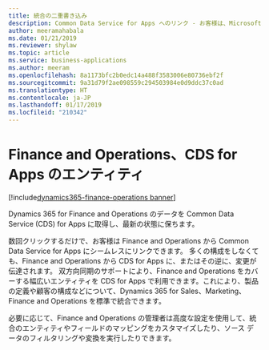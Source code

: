 ```yaml
---
title: 統合の二重書き込み
description: Common Data Service for Apps へのリンク - お客様は、Microsoft の複数のビジネス アプリケーションを導入し、それらが同じ言語を使用してシームレスに連携できることを期待しているはずです。
author: meeramahabala
ms.date: 01/21/2019
ms.reviewer: shylaw
ms.topic: article
ms.service: business-applications
ms.author: meeram
ms.openlocfilehash: 8a1173bfc2b0edc14a488f3583006e80736ebf2f
ms.sourcegitcommit: 9a31d79f2ae098559c294503984e0d9ddc37c0ad
ms.translationtype: HT
ms.contentlocale: ja-JP
ms.lasthandoff: 01/17/2019
ms.locfileid: "210342"
---
```

# <a name="finance-and-operations-entities-in-cds-for-apps"></a>Finance and Operations、CDS for Apps のエンティティ
[!include[dynamics365-finance-operations banner](../includes/dynamics365-finance-operations.md)]



Dynamics 365 for Finance and Operations のデータを Common Data Service (CDS) for Apps に取得し、最新の状態に保ちます。

数回クリックするだけで、お客様は Finance and Operations から Common Data Service for Apps にシームレスにリンクできます。 多くの構成をしなくても、Finance and Operations から CDS for Apps に、またはその逆に、変更が伝達されます。 双方向同期のサポートにより、Finance and Operations をカバーする幅広いエンティティを CDS for Apps で利用できます。これにより、製品の定義や顧客の構成などについて、Dynamics 365 for Sales、Marketing、Finance and Operations を標準で統合できます。

必要に応じて、Finance and Operations の管理者は高度な設定を使用して、統合のエンティティやフィールドのマッピングをカスタマイズしたり、ソース データのフィルタリングや変換を実行したりできます。
